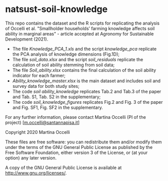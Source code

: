 # natsust-soil-knowledge
This repo contains the dataset and the R scripts for replicating the analysis of Occelli et al. "Smallholder households’ farming knowledge affects soil ability in marginal areas" - article accepted at Agronomy for Sustainable Development (2021).

- The file *Knowledge_PCA_1.xls* and the script *knowledge_pca* replicate the PCA analysis of knowledge dimensions (Fig.1D);
- The file *soil_data.xlsx* and the script *soil_residuals* replicate the calculation of soil ability stemming from soil data;
- The file *Soil_ability.xlsx* contains the final calculation of the soil ability indicator for each farmer;
- *Ability_knowledge_master.xlsx* is the main dataset and includes soil and survey data for both study sites;
- The code *soil ability_knowledge* replicates Tab.2 and Tab.3 of the paper and Tab. S1, Tab. S2 in the supplementary;
- The code *soil_knowledge_figures* replicates Fig.2 and Fig. 3 of the paper and Fig. SF1, Fig. SF2 in the supplementary.


For any further information, please contact Martina Occelli (PI of the project) [m.occelli@santannapisa.it]

Copyright 2020 Martina Occelli

These files are free software: you can redistribute them and/or modify them under the terms of the GNU General Public License as published by the Free Software Foundation, either version 3 of the License, or (at your option) any later version.

A copy of the GNU General Public License is available at http://www.gnu.org/licenses/.
